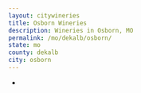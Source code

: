 ```yaml
---
layout: citywineries
title: Osborn Wineries
description: Wineries in Osborn, MO
permalink: /mo/dekalb/osborn/
state: mo
county: dekalb
city: osborn
---
```

-
